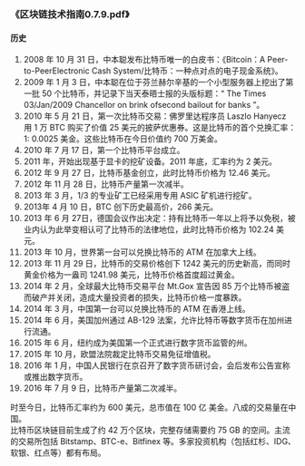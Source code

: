 ### 《区块链技术指南0.7.9.pdf》
#### 历史
1. 2008 年 10 月 31 日，中本聪发布比特币唯一的白皮书：《Bitcoin：A Peer-to-PeerElectronic Cash System/比特币：一种点对点的电子现金系统》。
2. 2009 年 1 月 3 日，中本聪在位于芬兰赫尔辛基的一个小型服务器上挖出了第一批 50 个比特币，并记录下当天泰晤士报的头版标题：“ The Times 03/Jan/2009 Chancellor on brink ofsecond bailout for banks ”。
3. 2010 年 5 月 21 日，第一次比特币交易：佛罗里达程序员 Laszlo Hanyecz 用 1 万 BTC 购买了价值 25 美元的披萨优惠券。这是比特币的首个兑换汇率：1: 0.0025 美金。这些比特币在今日价值约 700 万美金。
4. 2010 年 7 月 17 日，第一个比特币平台成立。
5. 2011 年，开始出现基于显卡的挖矿设备。2011 年底，汇率约为 2 美元。
6. 2012 年 9 月 27 日，比特币基金创立，此时比特币价格为 12.46 美元。
7. 2012 年 11 月 28 日，比特币产量第一次减半。
8. 2013 年 3 月，1/3 的专业矿工已经采用专用 ASIC 矿机进行挖矿。
9. 2013年 4 月 10 日，BTC 创下历史最高价，266 美元。
10. 2013 年 6 月 27日，德国会议作出决定：持有比特币一年以上将予以免税，被业内认为此举变相认可了比特币的法律地位，此时比特币价格为 102.24 美元。
11. 2013 年 10 月，世界第一台可以兑换比特币的 ATM 在加拿大上线。
12. 2013 年 11 月 29 日，比特币的交易价格创下 1242 美元的历史新高，而同时黄金价格为一盎司 1241.98 美元，比特币价格首度超过黄金。
13. 2014 年 2 月，全球最大比特币交易平台 Mt.Gox 宣告因 85 万个比特币被盗而破产并关闭，造成大量投资者的损失，比特币价格一度暴跌。
14. 2014 年 3 月，中国第一台可以兑换比特币的 ATM 在香港上线。
15. 2014 年 6 月，美国加州通过 AB-129 法案，允许比特币等数字货币在加州进行流通。
16. 2015 年 6 月，纽约成为美国第一个正式进行数字货币监管的州。
17. 2015 年 10 月，欧盟法院裁定比特币交易免征增值税。
18. 2016 年 1 月，中国人民银行在京召开了数字货币研讨会，会后发布公告宣称或推出数字货币。
19. 2016 年 7 月 9 日，比特币产量第二次减半。

时至今日，比特币汇率约为 600 美元，总市值在 100 亿 美金。八成的交易量在中国。  
比特币区块链目前生成了约 42 万个区块，完整存储需要约 75 GB 的空间。主流的交易所包括 Bitstamp、BTC-e、Bitfinex 等。多家投资机构（包括红杉、IDG、软银、红点等）都有布局。  
